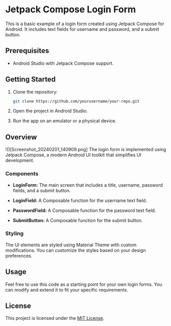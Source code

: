 
# Jetpack Compose Login Form

This is a basic example of a login form created using Jetpack Compose for Android. It includes text fields for username and password, and a submit button.

## Prerequisites

- Android Studio with Jetpack Compose support.

## Getting Started

1. Clone the repository:

   ```bash
   git clone https://github.com/yourusername/your-repo.git
   ```

2. Open the project in Android Studio.

3. Run the app on an emulator or a physical device.

## Overview
!()[Screenshot_20240201_140909.png]
The login form is implemented using Jetpack Compose, a modern Android UI toolkit that simplifies UI development.

### Components

- **LoginForm:** The main screen that includes a title, username, password fields, and a submit button.

- **LoginField:** A Composable function for the username text field.

- **PasswordField:** A Composable function for the password text field.

- **SubmitButton:** A Composable function for the submit button.

### Styling

The UI elements are styled using Material Theme with custom modifications. You can customize the styles based on your design preferences.

## Usage

Feel free to use this code as a starting point for your own login forms. You can modify and extend it to fit your specific requirements.

## License

This project is licensed under the [MIT License](LICENSE).
